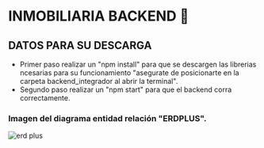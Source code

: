 # INMOBILIARIA BACKEND 🔐
## DATOS PARA SU DESCARGA
* Primer paso realizar un "npm install" para que se descargen las librerias ncesarias para su funcionamiento "asegurate de posicionarte en la carpeta backend_integrador al abrir la terminal".
* Segundo paso realizar un "npm start" para que el backend corra correctamente.

### Imagen del diagrama entidad relación "ERDPLUS".
![erd plus](https://github.com/FabricioTosi/backend_integrador/assets/133718978/3bb11790-6511-490c-95ba-515a11cdcefb)
